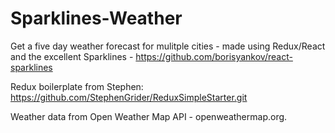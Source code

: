 # Sparklines-Weather

Get a five day weather forecast for mulitple cities - made using Redux/React and the excellent Sparklines - https://github.com/borisyankov/react-sparklines 

Redux boilerplate from Stephen: https://github.com/StephenGrider/ReduxSimpleStarter.git

Weather data from Open Weather Map API - openweathermap.org.
